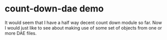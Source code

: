 # count-down-dae demo

It would seem that I have a half way decent count down module so far. Now I would just like to see about making use of some set of objects from one or more DAE files.